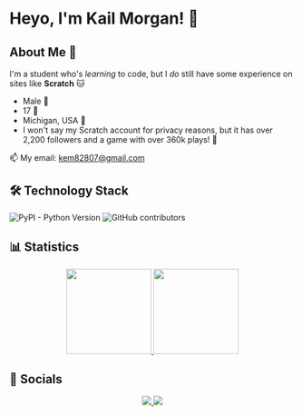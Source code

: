 # Heyo, I'm Kail Morgan! 👋 
## About Me 🌟
 I'm a student who's _learning_ to code, but I _do_ still have some experience on sites like **Scratch** 🐱
- Male 👤
- 17 🤯
- Michigan, USA 🚗
- I won't say my Scratch account for privacy reasons, but it has over 2,200 followers and a game with over 360k plays! 🍄

📫 My email: <a href='mailto:kem82807@gmail.com'>kem82807@gmail.com</a>
  
  ## 🛠 Technology Stack 
![PyPI - Python Version](https://img.shields.io/pypi/pyversions/Django)
![GitHub contributors](https://img.shields.io/github/contributors/KailM2007/KailM2007)

  ## 📊 Statistics

</p> 
<p align='center'> 
   <a href="https://github-readme-stats.vercel.app/api?username=KailM2007&show_icons=true&count_private=true"> 
       <img height=150 src="https://github-readme-stats.vercel.app/api?username=KailM2007&show_icons=true&count_private=true"/> 
   </a> 
   <a href="https://github.com/KailM2007/github-readme-stats"> 
       <img height=150 src="https://github-readme-stats.vercel.app/api/top-langs/?username=KailM2007&layout=compact"/> 
   </a> 
</p> 

## 💬 Socials

<p align='center'> 
   <a href="https://[www.linkedin.com/in/kail-morgan/](https://www.facebook.com/kail.morgan.50)"> 
       <img src="https://img.shields.io/badge/Facebook-%230077B5.svg?&style=for-the-badge&logo=facebook&logoColor=white"/> 
   </a> 
   <a href="https://twitter.com/ItsNightCat28"> 
       <img src="https://img.shields.io/badge/X (Fomerly Twitter)-000000?style=for-the-badge&logo=x&logoColor=white"/> 
   </a> 




   
